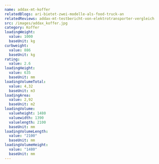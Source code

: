 ```yaml
---
name: addax-mt-koffer
relatedBlogs: ari-bietet-zwei-modelle-als-food-truck-an
relatedReviews: addax-mt-testbericht-von-elektrotransporter-vergleich
src: /images/addax_koffer.jpg
category: Koffer
loadingWeight:
  value: 1000
  baseUnit: kg
curbweight:
  value: 886
  baseUnit: kg
rating:
  value: 2.6
loadingHeight:
  value: 635
  baseUnit: mm
loadingVolumeTotal:
  value: 4,32
  baseUnit: m3
loadingArea:
  value: 2,92
  baseUnit: m2
loadingVolume:
  valueheight: 1480
  valuewidth: 1390
  valuelength: 2100
  baseUnit: mm
loadingVolumeLength:
  value: "2100"
  baseUnit: mm
loadingVolumeHeight:
  value: "1480"
  baseUnit: mm
---
```

